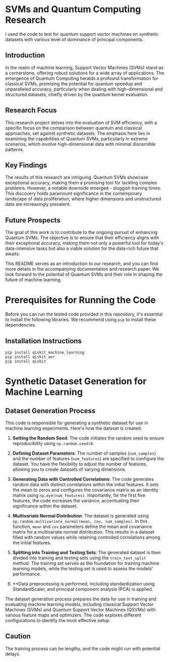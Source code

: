 # SVMs and Quantum Computing Research
I used the code to test for quantum support vector machines on synthetic datasets with various level of  dominance of principal components.

## Introduction

In the realm of machine learning, Support Vector Machines (SVMs) stand as a cornerstone, offering robust solutions for a wide array of applications. The emergence of Quantum Computing heralds a profound transformation for classical SVMs, promising the potential for quantum speedup and unparalleled accuracy, particularly when dealing with high-dimensional and structured datasets, chiefly driven by the quantum kernel evaluation.

## Research Focus

This research project delves into the evaluation of SVM efficiency, with a specific focus on the comparison between quantum and classical approaches, set against synthetic datasets. The emphasis here lies in examining the capabilities of Quantum SVMs, particularly in extreme scenarios, which involve high-dimensional data with minimal discernible patterns.

## Key Findings

The results of this research are intriguing. Quantum SVMs showcase exceptional accuracy, making them a promising tool for tackling complex problems. However, a notable downside emerged - sluggish training times. This discovery holds paramount significance in the contemporary landscape of data proliferation, where higher dimensions and unstructured data are increasingly prevalent.

## Future Prospects

The goal of this work is to contribute to the ongoing pursuit of enhancing Quantum SVMs. The objective is to ensure that their efficiency aligns with their exceptional accuracy, making them not only a powerful tool for today's data-intensive tasks but also a viable solution for the data-rich future that awaits.

This README serves as an introduction to our research, and you can find more details in the accompanying documentation and research paper. We look forward to the potential of Quantum SVMs and their role in shaping the future of machine learning.

# Prerequisites for Running the Code

Before you can run the tested code provided in this repository, it's essential to install the following libraries. We recommend using `pip` to install these dependencies.

## Installation Instructions

```shell
pip install qiskit_machine_learning
pip install qiskit_aer
pip install qiskit
```

# Synthetic Dataset Generation for Machine Learning

## Dataset Generation Process

This code is responsible for generating a synthetic dataset for use in machine learning experiments. Here's how the dataset is created:

1. **Setting the Random Seed**: The code initiates the random seed to ensure reproducibility using `np.random.seed(0`.

2. **Defining Dataset Parameters**: The number of samples (`num_samples`) and the number of features (`num_features`) are specified to configure the dataset. You have the flexibility to adjust the number of features, allowing you to create datasets of varying dimensions.

3. **Generating Data with Controlled Correlations**: The code generates random data with distinct correlations within the initial features. It sets the mean to zeros and configures the covariance matrix as an identity matrix using `np.eye(num_features)`. Importantly, for the first five features, the code increases the variance, accentuating their significance within the dataset.

4. **Multivariate Normal Distribution**: The dataset is generated using `np.random.multivariate_normal(mean, cov, num_samples)`. In this function, `mean` and `cov` parameters define the mean and covariance matrix for a multivariate normal distribution. This results in a dataset filled with random values while retaining controlled correlations among the initial features.

5. **Splitting into Training and Testing Sets**: The generated dataset is then divided into training and testing sets using the `train_test_split` method. The training set serves as the foundation for training machine learning models, while the testing set is used to assess the models' performance.

6. **Data preprocessing is performed, including standardization using StandardScaler, and principal component analysis (PCA) is applied.

The dataset generation process prepares the data for use in training and evaluating machine learning models, including classical Support Vector Machines (SVMs) and Quantum Support Vector Machines (QSVMs) with various feature maps and optimizers. The code explores different configurations to identify the most effective setup.

## Caution
The training process can be lengthy, and the code might run with potential delays.